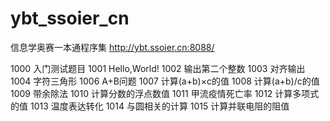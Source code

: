 # ybt_ssoier_cn
信息学奥赛一本通程序集
http://ybt.ssoier.cn:8088/

1000	入门测试题目
1001	Hello,World!
1002	输出第二个整数	
1003	对齐输出
1004	字符三角形
1006	A+B问题
1007	计算(a+b)×c的值
1008	计算(a+b)/c的值
1009	带余除法
1010	计算分数的浮点数值
1011	甲流疫情死亡率
1012	计算多项式的值
1013	温度表达转化
1014	与圆相关的计算
1015	计算并联电阻的阻值
